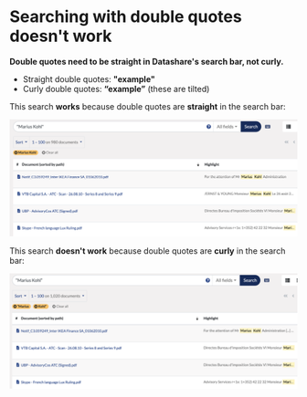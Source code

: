 # Searching with double quotes doesn't work

**Double quotes need to be straight in Datashare's search bar, not curly.**

* Straight double quotes: **"example"**
* Curly double quotes: **“example”** (these are tilted)

This search **works** because double quotes are **straight** in the search bar:

![](<../../../.gitbook/assets/Screenshot 2021-07-08 at 15.15.35 (1) (1) (1) (1) (1) (1) (1) (1).png>)

This search **doesn't work** because double quotes are **curly** in the search bar:

![](<../../../.gitbook/assets/Screenshot 2021-07-08 at 15.13.00.png>)
